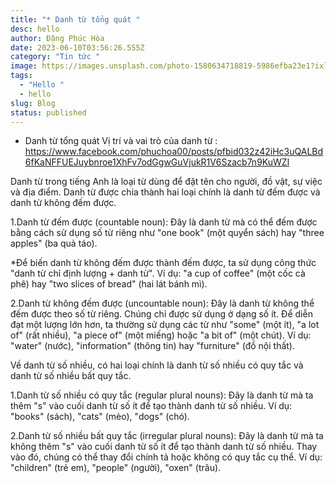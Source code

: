 ```yaml
---
title: "* Danh từ tổng quát "
desc: hello
author: Đặng Phúc Hòa
date: 2023-06-10T03:56:26.555Z
category: "Tin tức "
image: https://images.unsplash.com/photo-1580634718819-5986efba23e1?ixlib=rb-4.0.3&ixid=M3wxMjA3fDB8MHxwaG90by1wYWdlfHx8fGVufDB8fHx8fA%3D%3D&auto=format&fit=crop&w=1332&q=80
tags:
  - "Hello "
  - hello
slug: Blog
status: published
---
```

* Danh từ tổng quát 
Vị trí và vai trò của danh từ  : https://www.facebook.com/phuchoa00/posts/pfbid032z42iHc3uQALBd6fKaNFFUEJuybnroe1XhFv7odGgwGuVjukR1V6Szacb7n9KuWZl

Danh từ trong tiếng Anh là loại từ dùng để đặt tên cho người, đồ vật, sự việc và địa điểm. Danh từ được chia thành hai loại chính là danh từ đếm được và danh từ không đếm được.

1.Danh từ đếm được (countable noun): Đây là danh từ mà có thể đếm được bằng cách sử dụng số từ riêng như "one book" (một quyển sách) hay "three apples" (ba quả táo). 

*Để biến danh từ không đếm được thành đếm được, ta sử dụng công thức "danh từ chỉ định lượng + danh từ".
Ví dụ: "a cup of coffee" (một cốc cà phê) hay "two slices of bread" (hai lát bánh mì).

2.Danh từ không đếm được (uncountable noun): Đây là danh từ không thể đếm được theo số từ riêng. Chúng chỉ được sử dụng ở dạng số ít. Để diễn đạt một lượng lớn hơn, ta thường sử dụng các từ như "some" (một ít), "a lot of" (rất nhiều), "a piece of" (một miếng) hoặc "a bit of" (một chút).
Ví dụ: "water" (nước), "information" (thông tin) hay "furniture" (đồ nội thất).

Về danh từ số nhiều, có hai loại chính là danh từ số nhiều có quy tắc và danh từ số nhiều bất quy tắc.

1.Danh từ số nhiều có quy tắc (regular plural nouns): Đây là danh từ mà ta thêm "s" vào cuối danh từ số ít để tạo thành danh từ số nhiều.
Ví dụ: "books" (sách), "cats" (mèo), "dogs" (chó).

2.Danh từ số nhiều bất quy tắc (irregular plural nouns): Đây là danh từ mà ta không thêm "s" vào cuối danh từ số ít để tạo thành danh từ số nhiều. Thay vào đó, chúng có thể thay đổi chính tả hoặc không có quy tắc cụ thể.
Ví dụ: "children" (trẻ em), "people" (người), "oxen" (trâu).